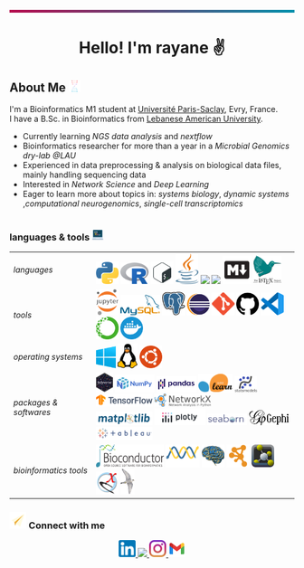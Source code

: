 <img src="images/band.png" width=100% height=5>

# <p align="center"> Hello! I'm rayane ✌️

<!-- ![visitors](https://visitor-badge.glitch.me/badge?page_id=raysas.raysas&left_color=green&right_color=red) -->

##  About Me <img src="images/bioinformatics.png" width=20 height=20>

I'm a Bioinformatics M1 student at [Université Paris-Saclay](https://www.universite-paris-saclay.fr/), Evry, France.   
I have a B.Sc. in Bioinformatics from [Lebanese American University](https://www.lau.edu.lb/).  

- Currently learning _NGS data analysis_ and _nextflow_  
- Bioinformatics researcher for more than a year in a *Microbial Genomics dry-lab*  _@LAU_
- Experienced in data preprocessing & analysis on biological data files, mainly handling sequencing data  
- Interested in *Network Science* and *Deep Learning*  
- Eager to learn more about topics in: _systems biology_, _dynamic systems_ ,_computational neurogenomics_, _single-cell transcriptomics_


<!-- got it from https://img.icons8.com/?size=100&id=12383&format=png&color=000000 -->
<div style="display: flex; align-items: start;">
<div>

<!-- <img src='./images/books.png' width=20> Currently learning  _Molecular dynamics_ and _Nextflow_  
<img src='./images/icons8-neural-network-100.png' width=25 height=25> Interested in ***Network Science*** and ***Deep Learning***   
<img src='./images/icons8-gene-64.png' width=25 height=25> Volunteering in a ***Microbial Genomics dry-lab***  
<img src='./images/data.png' width=25> Performing data preprocessing & analysis on biological data files, mainly ___NGS___  
<img src='./images/sc.png' width=25 height=25> Eager to learn more about different omics, particularly ___single-cell transcriptomics___   -->

</div>
<!-- 
<div>
<img src='./images/groot-wave.gif'>
</div> -->

</div>



### languages & tools <img src="images/programming.png" width=20 height=20> 

<div align="center">
<table>
    <tr>
        <td><i>languages</i></td>
        <td>
            <a href="https://www.python.org/" target="_blank"><img src="images/python.png" width=40></a>
            <a href="https://www.r-project.org/" target="_blank"><img src='images/R.png' width=50></a>
            <a href="https://www.gnu.org/software/bash/" target="_blank"><img src='images/bash.webp' width=40></a>
            <a href="https://www.java.com/" target="_blank"><img src='images/java.png' width=40></a>
            <a href="https://developer.mozilla.org/en-US/docs/Web/HTML" target="_blank"><img src="https://skillicons.dev/icons?i=html" /></a>
            <a href="https://developer.mozilla.org/en-US/docs/Web/CSS" target="_blank"><img src="https://skillicons.dev/icons?i=css" /></a>
            <a href="https://daringfireball.net/projects/markdown/" target="_blank"><img src='images/markdown.webp' width=50></a>
            <a href="https://www.latex-project.org/" target="_blank"><img src='images/latex.svg' width=50></a>
        </td>
    </tr>
    <tr>
        <td><i>tools</i></td>
        <td>
            <a href="https://jupyter.org/" target="_blank"><img src='images/jupyter.png' width=40></a>
            <a href="https://www.mysql.com/" target="_blank"><img src='./images/mysql.png' width=70></a>
            <a href="https://www.postgresql.org/" target="_blank"><img src='./images/postgresql.png' width=40></a>
            <a href="https://www.eclipse.org/" target="_blank"><img src='images/eclipse.svg' width=40></a>
            <a href="https://git-scm.com/" target="_blank"><img src='images/git.png' width=40></a>
            <a href="https://github.com/" target="_blank"><img src='images/github.png' width=40></a>
            <a href="https://code.visualstudio.com/" target="_blank"><img src='images/vscode.webp' width=40></a>
            <a href="https://www.anaconda.com/" target="_blank"><img src='images/conda.png' width=40></a>
            <a href="https://www.docker.com/" target="_blank"><img src='images/docker.png' width=40></a>
        </td>
    </tr>
    <tr>
        <td><i>operating systems</i></td>
        <td>
            <a href="https://www.microsoft.com/windows" target="_blank"><img src='./images/windows.png' width=35></a>
            <a href="https://www.linux.org/" target="_blank"><img src='./images/linux.png' width=35></a>
            <a href="https://ubuntu.com/" target="_blank"><img src='images/ubuntu.png' width=40></a>
        </td>
    </tr>
    <tr>
        <td><i>packages & softwares</i></td>
        <td>
            <a href="https://www.tidyverse.org/" target="_blank"><img src='images/tidyverse.png' width=30></a>
            <a href="https://numpy.org/" target="_blank"><img src="images/numpy.png" width=70></a>
            <a href="https://pandas.pydata.org/" target="_blank"><img src='./images/pandas.png' width=70></a>
            <a href="https://scikit-learn.org/" target="_blank"><img src='./images/sklearn.png' width=60></a>
            <a href="https://www.statsmodels.org/" target="_blank"><img src='./images/statsmodels-logo-v2.svg' width=40></a>
            <a href="https://www.tensorflow.org/" target="_blank"><img src="images/tensorflow.svg" width=100></a>
            <a href="https://networkx.github.io/" target="_blank"><img src="images/networkx.svg" width=100></a>
            <br>
            <a href="https://matplotlib.org/" target="_blank"><img src="images/matplotlib.svg" width=100></a>
            <a href="https://plotly.com/" target="_blank"><img src='./images/plotly.png' width=90></a>
            <a href="https://seaborn.pydata.org/" target="_blank"><img src='./images/seaborn.png' width=70></a>
            <a href="https://gephi.org/" target="_blank"><img src="images/gephi.png" width=70></a>
            <a href="https://www.tableau.com/" target="_blank"><img src="images/tableau.png" width=100></a>
        </td>
    </tr>
    <tr>
        <td><i>bioinformatics tools</i></td>
        <td>
            <a href="https://www.bioconductor.org/" target="_blank"><img src='images/biocondutor.png' width=120 height=40></a>
            <a href="https://biopython.org/" target="_blank"><img src="images/biopython.png" width=60></a>
            <a href="https://nipy.org/nibabel/" target="_blank"><img src="images/nibabel-logo.svg" width=40></a>
            <a href="https://cytoscape.org/" target="_blank"><img src="images/cytoscape.svg" width=40></a>
            <a href="https://pymol.org/2/" target="_blank"><img src='images/pymol.png' width=40></a>
            <a href="https://www.rbvi.ucsf.edu/chimerax/" target="_blank"><img src='images/chimeraX.svg' width=40></a>
            <a href="http://www.gromacs.org/" target="_blank"><img src='images/gromacs.gif' width=25></a>
        </td>
    </tr>
</table>
</div>
  
    
### <img src="images/icons8-paper-plane-48.png" width=30 height=30> Connect with me


<p align='center'> 
    <a href="https://www.linkedin.com/in/rayane-adam-a3ba9a224/">
        <img src='./images/linkedin.png' width=30 />
    </a>  
    <a href="https://x.com/rayanewithane">
        <img src='./images/X.avif' width=30 />
    </a>
    <a href="https://www.instagram.com/rayanewithane/">
        <img src='./images/instagram.png' width=30  />
    </a>
    <!-- gmail -->
    <a href="mailto:rayane.s.adam@gmail.com">
        <img src='./images/icons8-gmail-48.png' width=30 />
     <!-- adding caption next to it  -->
    </a>
</p> 

<!-- <details><summary><i> <img src='./images/icons8-gmail-48.png' width=20 height=15> e-mail me on:</i></summary>  
    <ul>
        <li><a href="mailto:rayane.s.adam@gmail.com">rayane.s.adam@gmail.com</a></li>
        <li><a href="mailto:rayane.adam@lau.edu">rayane.adam@lau.edu</a></li>
    </ul>
</details>

<table>
    <tr>
        <td align="center">
            <img src="https://streak-stats.demolab.com?user=raysas&theme=tokyonight" alt="GitHub Streak">
        </td>
        <td align="center">
            <a href="https://git.io/awesome-stats-card">
                <img src="https://awesome-github-stats.azurewebsites.net/user-stats/raysas?cardType=level&theme=tokyonight&preferLogin=true" alt="My Awesome Stats">
            </a>
        </td>
    </tr>
</table> -->

<!-- <p align='left'>
    <i>Reach out and connect with me on:</i>
</p>
<p align='center'>    
    <a href="https://www.instagram.com/rayanewithane/">
        <img src="https://skillicons.dev/icons?i=instagram" />
    </a>
    <a href="https://www.linkedin.com/in/rayane-adam-a3ba9a224/">
        <img src="https://skillicons.dev/icons?i=linkedin" />
    </a>
</p> -->